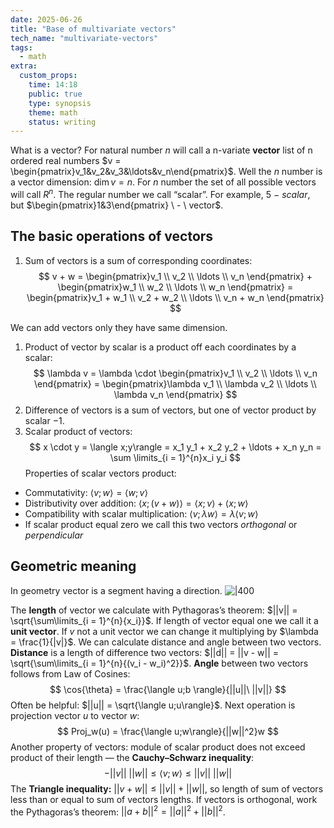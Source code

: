 ```yaml
---
date: 2025-06-26
title: "Base of multivariate vectors"
tech_name: "multivariate-vectors"
tags:
  - math
extra:
  custom_props:
    time: 14:18
    public: true
    type: synopsis
    theme: math
    status: writing
---
```

What is a vector? For natural number $n$ will call a n-variate **vector** list of n ordered real numbers $v = \begin{pmatrix}v_1&v_2&v_3&\ldots&v_n\end{pmatrix}$. Well the $n$ number is a vector dimension: $\dim{v} = n$. For $n$ number the set of all possible vectors will call $R^n$. 
The regular number we call “scalar”. For example, $5 \ - \ scalar$, but $\begin{pmatrix}1&3\end{pmatrix} \ - \ vector$.

## The basic operations of vectors
1. Sum of vectors is a sum of corresponding coordinates:
$$
v + w = \begin{pmatrix}v_1 \\ v_2 \\ \ldots \\ v_n \end{pmatrix} + \begin{pmatrix}w_1 \\ w_2 \\ \ldots \\ w_n \end{pmatrix} = \begin{pmatrix}v_1 + w_1 \\ v_2 + w_2 \\ \ldots \\ v_n + w_n \end{pmatrix}
$$

We can add vectors only they have same dimension.
1. Product of vector by scalar is a product off each coordinates by a scalar:
$$
\lambda v = \lambda \cdot \begin{pmatrix}v_1 \\ v_2 \\ \ldots \\ v_n \end{pmatrix} = \begin{pmatrix}\lambda v_1 \\ \lambda v_2 \\ \ldots \\ \lambda v_n \end{pmatrix}
$$
2. Difference of vectors is a sum of vectors, but one of vector product by scalar $-1$.
3. Scalar product of vectors:
$$
x \cdot y = \langle x;y\rangle = x_1 y_1 + x_2 y_2 + \ldots + x_n y_n = \sum \limits_{i = 1}^{n}x_i y_i
$$
Properties of scalar vectors product:
- Commutativity: $\langle v; w\rangle = \langle w; v\rangle$
- Distributivity over addition: $\langle x; (v + w)\rangle = \langle x; v\rangle + \langle x; w \rangle$
- Compatibility with scalar multiplication: $\langle v; \lambda w\rangle = \lambda \langle v;w\rangle$
- If scalar product equal zero we call this two vectors *orthogonal* or *perpendicular*

## Geometric meaning 
In geometry vector is a segment having a direction.
![|400](/images/the-vector.png)

 The **length** of vector we calculate with Pythagoras’s theorem: $||v|| = \sqrt{\sum\limits_{i = 1}^{n}{x_i}}$. If length of vector equal one we call it a **unit vector**. If $v$ not a unit vector we can change it multiplying by $\lambda = \frac{1}{|v|}$. We can calculate distance and angle between two vectors.  **Distance** is a length of difference two vectors: $||d|| = ||v - w|| = \sqrt{\sum\limits_{i = 1}^{n}{(v_i - w_i)^2}}$. **Angle** between two vectors follows from Law of Cosines: 
$$
\cos{\theta} = \frac{\langle u;b \rangle}{||u||\ ||v||}
$$
Often be helpful: $||u|| = \sqrt{\langle u;u\rangle}$. Next operation is projection vector $u$ to vector $w$:
$$
Proj_w(u) = \frac{\langle u;w\rangle}{||w||^2}w
$$
Another property of vectors: module of scalar product does not exceed product of their length — the **Cauchy–Schwarz inequality**:
$$
-||v||\ ||w|| \leqslant \langle v;w\rangle \leqslant ||v||\ ||w||
$$
The **Triangle inequality:** $||v + w|| \leqslant ||v|| + ||w||$, so length of sum of vectors less than or equal to sum of vectors lengths. If vectors is orthogonal, work the Pythagoras’s theorem: $||a + b||^2 = ||a||^2 + ||b||^2$. 

